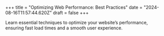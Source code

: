 +++
title = "Optimizing Web Performance: Best Practices"
date = "2024-08-16T11:57:44.620Z"
draft = false
+++

  Learn essential techniques to optimize your website’s performance, ensuring fast load times and a smooth user experience.
        
